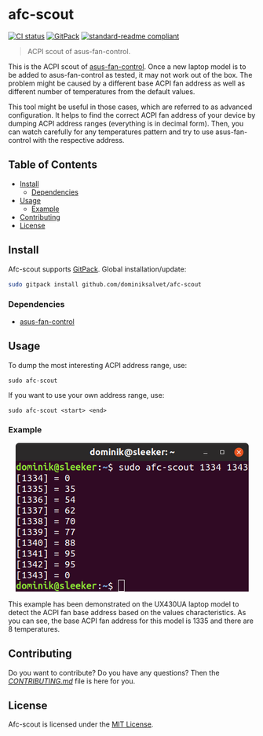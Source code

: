 # afc-scout

[![CI status](https://github.com/dominiksalvet/afc-scout/workflows/CI/badge.svg)](https://github.com/dominiksalvet/afc-scout/commits)
[![GitPack](https://img.shields.io/badge/-GitPack-571997)](https://github.com/dominiksalvet/gitpack)
[![standard-readme compliant](https://img.shields.io/badge/readme_style-standard-brightgreen.svg)](https://github.com/RichardLitt/standard-readme)

> ACPI scout of asus-fan-control.

This is the ACPI scout of [asus-fan-control](https://github.com/dominiksalvet/asus-fan-control). Once a new laptop model is to be added to asus-fan-control as tested, it may not work out of the box. The problem might be caused by a different base ACPI fan address as well as different number of temperatures from the default values.

This tool might be useful in those cases, which are referred to as advanced configuration. It helps to find the correct ACPI fan address of your device by dumping ACPI address ranges (everything is in decimal form). Then, you can watch carefully for any temperatures pattern and try to use asus-fan-control with the respective address.

## Table of Contents

* [Install](#install)
  * [Dependencies](#dependencies)
* [Usage](#usage)
  * [Example](#example)
* [Contributing](#contributing)
* [License](#license)

## Install

Afc-scout supports [GitPack](https://github.com/dominiksalvet/gitpack). Global installation/update:

```sh
sudo gitpack install github.com/dominiksalvet/afc-scout
```

### Dependencies

* [asus-fan-control](https://github.com/dominiksalvet/asus-fan-control)

## Usage

To dump the most interesting ACPI address range, use:

```
sudo afc-scout
```

If you want to use your own address range, use:

```
sudo afc-scout <start> <end>
```

### Example

<p align="center">
    <img src="img/example.png" alt="afc-scout example">
</p>

This example has been demonstrated on the UX430UA laptop model to detect the ACPI fan base address based on the values characteristics. As you can see, the base ACPI fan address for this model is 1335 and there are 8 temperatures.

## Contributing

Do you want to contribute? Do you have any questions? Then the [*CONTRIBUTING.md*](CONTRIBUTING.md) file is here for you.

## License

Afc-scout is licensed under the [MIT License](LICENSE).
